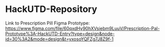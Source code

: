 # HackUTD-Repository

Link to Prescription Pill Figma Prototype: https://www.figma.com/file/60qxdHy90hXVsiebm9LuuV/Prescription-Pal-Prototype%3A-HackUTD-Entry?type=design&node-id=30%3A2&mode=design&t=yxosoYQFZg7J8Z9f-1
